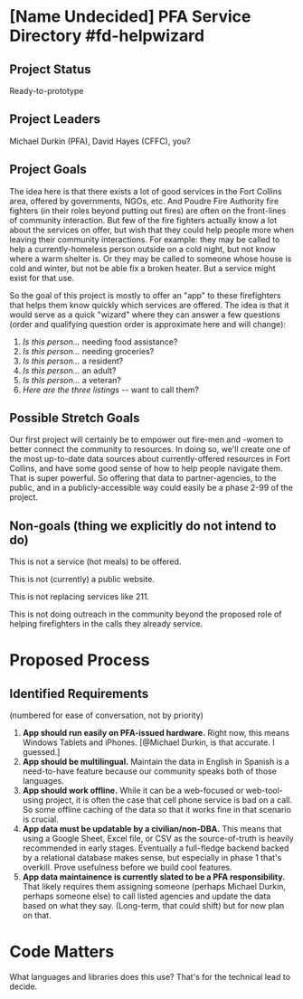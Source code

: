 # [Name Undecided] PFA Service Directory #fd-helpwizard

## Project Status

Ready-to-prototype

## Project Leaders

Michael Durkin (PFA), David Hayes (CFFC), you?

## Project Goals

The idea here is that there exists a lot of good services in the Fort Collins area, offered by governments, NGOs, etc. And Poudre Fire Authority fire fighters (in their roles beyond putting out fires) are often on the front-lines of community interaction. But few of the fire fighters actually know a lot about the services on offer, but wish that they could help people more when leaving their community interactions. For example: they may be called to help a currently-homeless person outside on a cold night, but not know where a warm shelter is. Or they may be called to someone whose house is cold and winter, but not be able fix a broken heater. But a service might exist for that use. 

So the goal of this project is mostly to offer an "app" to these firefighters that helps them know quickly which services are offered. The idea is that it would serve as a quick "wizard" where they can answer a few questions (order and qualifying question order is approximate here and will change): 

1. *Is this person...* needing food assistance?
1. *Is this person...* needing groceries?
1. *Is this person...* a resident? 
2. *Is this person...* an adult?
3. *Is this person...* a veteran? 
9. *Here are the three listings* -- want to call them?

## Possible Stretch Goals

Our first project will certainly be to empower out fire-men and -women to better connect the community to resources. In doing so, we'll create one of the most up-to-date data sources about currently-offered resources in Fort Collins, and have some good sense of how to help people navigate them. That is super powerful. So offering that data to partner-agencies, to the public, and in a publicly-accessible way could easily be a phase 2-99 of the project.

## Non-goals (thing we explicitly do not intend to do)

This is not a service (hot meals) to be offered. 

This is not (currently) a public website. 

This is not replacing services like 211. 

This is not doing outreach in the community beyond the proposed role of helping firefighters in the calls they already service.

# Proposed Process

## Identified Requirements

(numbered for ease of conversation, not by priority)

1. **App should run easily on PFA-issued hardware.** Right now, this means Windows Tablets and iPhones. [@Michael Durkin, is that accurate. I guessed.]
2. **App should be multilingual.** Maintain the data in English in Spanish is a need-to-have feature because our community speaks both of those languages.
3. **App should work offline.** While it can be a web-focused or web-tool-using project, it is often the case that cell phone service is bad on a call. So some offline caching of the data so that it works fine in that scenario is crucial.
4. **App data must be updatable by a civilian/non-DBA.** This means that using a Google Sheet, Excel file, or CSV as the source-of-truth is heavily recommended in early stages. Eventually a full-fledge backend backed by a relational database makes sense, but especially in phase 1 that's overkill. Prove usefulness before we build cool features.
5. **App data maintainence is currently slated to be a PFA responsibility.** That likely requires them assigning someone (perhaps Michael Durkin, perhaps someone else) to call listed agencies and update the data based on what they say. (Long-term, that could shift) but for now plan on that.

# Code Matters

What languages and libraries does this use? That's for the technical lead to decide.
